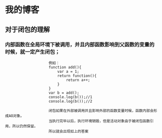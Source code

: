 # 我的博客
## 对于闭包的理解
### 内部函数在全局环境下被调用，并且内部函数影响到父函数的变量的时候，就一定产生闭包；
                        例如：
                        function add(){
                            var a = 1;
                            return function(){
                                return a++;
                            }
                        }
                        var b = add();
                        console.log(b());//1
                        console.log(b());//2

                        闭包如果在外部被调用并且影响外部的函数变量时候，函数内部会形成AO对象。
                        当执行完毕以后，执行环境销毁，但是活动对象由于被闭包函数引用，所以仍然保留。
                        所以就会出现如上的答案
